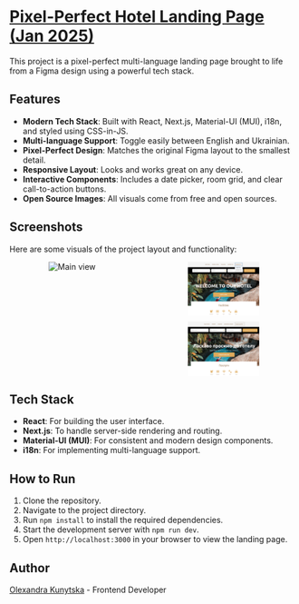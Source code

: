 # <a href="https://" target="_blank"> Pixel-Perfect Hotel Landing Page (Jan 2025)</a>

This project is a pixel-perfect multi-language landing page brought to life from a Figma design using a powerful tech stack.

## Features

- **Modern Tech Stack**: Built with React, Next.js, Material-UI (MUI), i18n, and styled using CSS-in-JS.
- **Multi-language Support**: Toggle easily between English and Ukrainian.
- **Pixel-Perfect Design**: Matches the original Figma layout to the smallest detail.
- **Responsive Layout**: Looks and works great on any device.
- **Interactive Components**: Includes a date picker, room grid, and clear call-to-action buttons.
- **Open Source Images**: All visuals come from free and open sources.

## Screenshots

Here are some visuals of the project layout and functionality:

<div style="display: flex; width: 100%; justify-content: center; align-items: flex-start;">
  <div style="flex: 1; display: flex; justify-content: center;">
    <img src="./public/screenshots/hotel_full.png" alt="Main view" style="width: 45%; height: auto;" />
  </div>

  <div style="flex: 1; display: flex; flex-direction: column; justify-content: center; align-items: center;">
    <img src="./public/screenshots/hotel_lang.png" alt="Lang switcher" style="width: 50%; height: auto; margin-bottom: 10px;" />
    <img src="./public/screenshots/hotel_uk.png" alt="Ukrainian view" style="width: 50%; height: auto;" />
  </div>
</div>



## Tech Stack

- **React**: For building the user interface.
- **Next.js**: To handle server-side rendering and routing.
- **Material-UI (MUI)**: For consistent and modern design components.
- **i18n**: For implementing multi-language support.

## How to Run

1. Clone the repository.
2. Navigate to the project directory.
3. Run `npm install` to install the required dependencies.
4. Start the development server with `npm run dev`.
5. Open `http://localhost:3000` in your browser to view the landing page.

## Author

[Olexandra Kunytska](https://github.com/olexandracodes) - Frontend Developer
